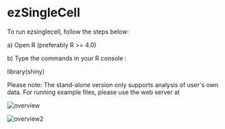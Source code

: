 # ezSingleCell

To run ezsinglecell, follow the steps below:

a) Open R (preferably R >= 4.0)

b) Type the commands in your R console :

library(shiny)


Please note: The stand-alone version only supports analysis of user's own data. For running example files, please use the web server at 

![overview](https://user-images.githubusercontent.com/8286779/229040832-dc4c7e79-6a8c-4799-9ba2-85404322dd41.png)

![overview2](https://user-images.githubusercontent.com/8286779/229040875-8a639402-f255-41ae-bef0-d420c13ac74a.png)
